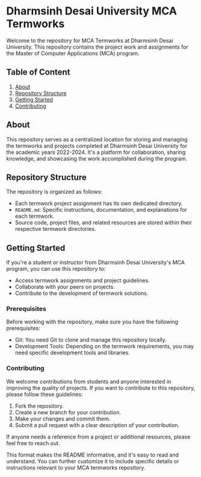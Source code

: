 # Dharmsinh Desai University MCA Termworks

Welcome to the repository for MCA Termworks at Dharmsinh Desai University. This repository contains the project work and assignments for the Master of Computer Applications (MCA) program.

## Table of Content

1. [About](#about)
2. [Repository Structure](#repository-structure)
3. [Getting Started](#getting-started)
4. [Contributing](#contributing)

## About

This repository serves as a centralized location for storing and managing the termworks and projects completed at Dharmsinh Desai University for the academic years 2022-2024. It's a platform for collaboration, sharing knowledge, and showcasing the work accomplished during the program.

## Repository Structure

The repository is organized as follows:

- Each termwork project assignment has its own dedicated directory.
- `README.md`: Specific instructions, documentation, and explanations for each termwork.
- Source code, project files, and related resources are stored within their respective termwork directories.

## Getting Started

If you're a student or instructor from Dharmsinh Desai University's MCA program, you can use this repository to:

- Access termwork assignments and project guidelines.
- Collaborate with your peers on projects.
- Contribute to the development of termwork solutions.

### Prerequisites

Before working with the repository, make sure you have the following prerequisites:

- Git: You need Git to clone and manage this repository locally.
- Development Tools: Depending on the termwork requirements, you may need specific development tools and libraries.

### Contributing

We welcome contributions from students and anyone interested in improving the quality of projects. If you want to contribute to this repository, please follow these guidelines:

1. Fork the repository.
2. Create a new branch for your contribution.
3. Make your changes and commit them.
4. Submit a pull request with a clear description of your contribution.

If anyone needs a reference from a project or additional resources, please feel free to reach out.

This format makes the README informative, and it's easy to read and understand. You can further customize it to include specific details or instructions relevant to your MCA termworks repository.
